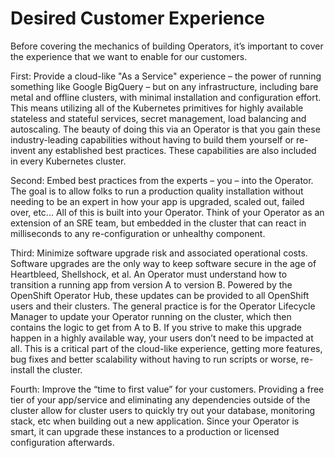 # Desired Customer Experience

Before covering the mechanics of building Operators, it’s important to cover the experience that we want to enable for our customers.  


First: Provide a cloud-like "As a Service" experience – the power of running something like Google BigQuery – but on any infrastructure, including bare metal and offline clusters, with minimal installation and configuration effort. This means utilizing all of the Kubernetes primitives for highly available stateless and stateful services, secret management, load balancing and autoscaling. The beauty of doing this via an Operator is that you gain these industry-leading capabilities without having to build them yourself or re-invent any established best practices. These capabilities are also included in every Kubernetes cluster.  


Second:  Embed best practices from the experts – you – into the Operator. The goal is to allow folks to run a production quality installation without needing to be an expert in how your app is upgraded, scaled out, failed over, etc... All of this is built into your Operator. Think of your Operator as an extension of an SRE team, but embedded in the cluster that can react in milliseconds to any re-configuration or unhealthy component.  


Third: Minimize software upgrade risk and associated operational costs.  Software upgrades are the only way to keep software secure in the age of Heartbleed, Shellshock, et al. An Operator must understand how to transition a running app from version A to version B. Powered by the OpenShift Operator Hub, these updates can be provided to all OpenShift users and their clusters. The general practice is for the Operator Lifecycle Manager to update your Operator running on the cluster, which then contains the logic to get from A to B. If you strive to make this upgrade happen in a highly available way, your users don’t need to be impacted at all. This is a critical part of the cloud-like experience, getting more features, bug fixes and better scalability without having to run scripts or worse, re-install the cluster.

Fourth:  Improve the “time to first value” for your customers. Providing a free tier of your app/service and eliminating any dependencies outside of the cluster allow for cluster users to quickly try out your database, monitoring stack, etc when building out a new application. Since your Operator is smart, it can upgrade these instances to a production or licensed configuration afterwards. 

